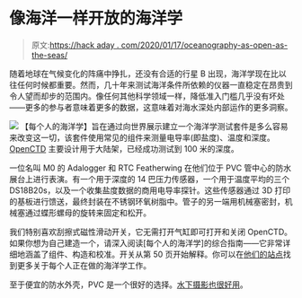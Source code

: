 # 像海洋一样开放的海洋学

> 原文:[https://hack aday . com/2020/01/17/oceanography-as-open-as-the-seas/](https://hackaday.com/2020/01/17/oceanography-as-open-as-the-seas/)

随着地球在气候变化的阵痛中挣扎，还没有合适的行星 B 出现，海洋学现在比以往任何时候都重要。然而，几十年来测试海洋条件所依赖的仪器一直稳定在昂贵到令人望而却步的范围内。像任何其他科学领域一样，降低准入门槛几乎没有坏处——更多的参与者意味着更多的数据，这意味着对海水深处内部运作的更多洞察。

[![](../Images/491ab170dd4d1f5b34de8c1a4d1ce97b.png)](https://hackaday.com/wp-content/uploads/2020/01/mag-switch.png) 【每个人的海洋学】旨在通过向世界展示建立一个海洋学测试套件是多么容易来改变这一切，该套件使用常见的组件来测量电导率(即盐度)、温度和深度。 [OpenCTD](https://github.com/OceanographyforEveryone/OpenCTD) 主要设计用于大陆架，已经成功测试到 100 米的深度。

一位名叫 M0 的 Adalogger 和 RTC Featherwing 在他们位于 PVC 管中心的防水展台上进行表演。有一个用于深度的 14 巴压力传感器，一个用于温度平均的三个 DS18B20s，以及一个收集盐度数据的商用电导率探针。这些传感器通过 3D 打印的基板进行馈送，最终封装在不锈钢环氧树脂中。管子的另一端用机械塞密封，机械塞通过蝶形螺母的旋转来固定和松开。

我们特别喜欢刮擦式磁性滑动开关，它无需打开气缸即可打开和关闭 OpenCTD。如果你想为自己建造一个，请深入阅读[每个人的海洋学]的综合指南——它非常详细地涵盖了组件、构造和校准。开关从第 50 页开始解释。你可以在[他们的站点](http://oceanographyforeveryone.com/)找到更多关于每个人正在做的海洋学工作。

至于便宜的防水外壳，PVC 是一个很好的选择。[水下摄影也很好用](https://hackaday.com/2018/02/27/pipecam-shallow-water-exploration-with-raspberry-pi/)。